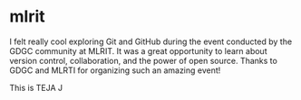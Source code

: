 # mlrit


I felt really cool exploring Git and GitHub during the event conducted by the GDGC community at MLRIT. It was a great opportunity to learn about version control, collaboration, and the power of open source. Thanks to GDGC and MLRTI for organizing such an amazing event!

This is TEJA J
